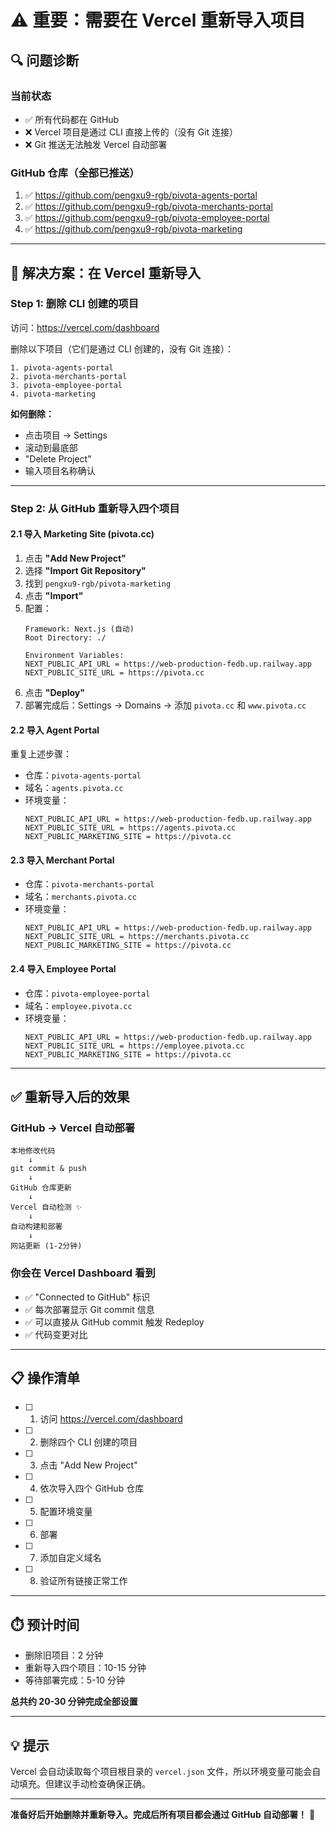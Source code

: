 # ⚠️ 重要：需要在 Vercel 重新导入项目

## 🔍 问题诊断

### 当前状态
- ✅ 所有代码都在 GitHub
- ❌ Vercel 项目是通过 CLI 直接上传的（没有 Git 连接）
- ❌ Git 推送无法触发 Vercel 自动部署

### GitHub 仓库（全部已推送）
1. ✅ https://github.com/pengxu9-rgb/pivota-agents-portal
2. ✅ https://github.com/pengxu9-rgb/pivota-merchants-portal  
3. ✅ https://github.com/pengxu9-rgb/pivota-employee-portal
4. ✅ https://github.com/pengxu9-rgb/pivota-marketing

---

## 🔧 解决方案：在 Vercel 重新导入

### Step 1: 删除 CLI 创建的项目

访问：https://vercel.com/dashboard

删除以下项目（它们是通过 CLI 创建的，没有 Git 连接）：
```
1. pivota-agents-portal
2. pivota-merchants-portal
3. pivota-employee-portal
4. pivota-marketing
```

**如何删除：**
- 点击项目 → Settings
- 滚动到最底部
- "Delete Project"
- 输入项目名称确认

---

### Step 2: 从 GitHub 重新导入四个项目

#### 2.1 导入 Marketing Site (pivota.cc)

1. 点击 **"Add New Project"**
2. 选择 **"Import Git Repository"**
3. 找到 `pengxu9-rgb/pivota-marketing`
4. 点击 **"Import"**
5. 配置：
   ```
   Framework: Next.js (自动)
   Root Directory: ./
   
   Environment Variables:
   NEXT_PUBLIC_API_URL = https://web-production-fedb.up.railway.app
   NEXT_PUBLIC_SITE_URL = https://pivota.cc
   ```
6. 点击 **"Deploy"**
7. 部署完成后：Settings → Domains → 添加 `pivota.cc` 和 `www.pivota.cc`

#### 2.2 导入 Agent Portal

重复上述步骤：
- 仓库：`pivota-agents-portal`
- 域名：`agents.pivota.cc`
- 环境变量：
  ```
  NEXT_PUBLIC_API_URL = https://web-production-fedb.up.railway.app
  NEXT_PUBLIC_SITE_URL = https://agents.pivota.cc
  NEXT_PUBLIC_MARKETING_SITE = https://pivota.cc
  ```

#### 2.3 导入 Merchant Portal

- 仓库：`pivota-merchants-portal`
- 域名：`merchants.pivota.cc`
- 环境变量：
  ```
  NEXT_PUBLIC_API_URL = https://web-production-fedb.up.railway.app
  NEXT_PUBLIC_SITE_URL = https://merchants.pivota.cc
  NEXT_PUBLIC_MARKETING_SITE = https://pivota.cc
  ```

#### 2.4 导入 Employee Portal

- 仓库：`pivota-employee-portal`
- 域名：`employee.pivota.cc`
- 环境变量：
  ```
  NEXT_PUBLIC_API_URL = https://web-production-fedb.up.railway.app
  NEXT_PUBLIC_SITE_URL = https://employee.pivota.cc
  NEXT_PUBLIC_MARKETING_SITE = https://pivota.cc
  ```

---

## ✅ 重新导入后的效果

### GitHub → Vercel 自动部署

```
本地修改代码
    ↓
git commit & push
    ↓
GitHub 仓库更新
    ↓
Vercel 自动检测 ✨
    ↓
自动构建和部署
    ↓
网站更新 (1-2分钟)
```

### 你会在 Vercel Dashboard 看到

- ✅ "Connected to GitHub" 标识
- ✅ 每次部署显示 Git commit 信息
- ✅ 可以直接从 GitHub commit 触发 Redeploy
- ✅ 代码变更对比

---

## 📋 操作清单

- [ ] 1. 访问 https://vercel.com/dashboard
- [ ] 2. 删除四个 CLI 创建的项目
- [ ] 3. 点击 "Add New Project"
- [ ] 4. 依次导入四个 GitHub 仓库
- [ ] 5. 配置环境变量
- [ ] 6. 部署
- [ ] 7. 添加自定义域名
- [ ] 8. 验证所有链接正常工作

---

## ⏱️ 预计时间

- 删除旧项目：2 分钟
- 重新导入四个项目：10-15 分钟
- 等待部署完成：5-10 分钟

**总共约 20-30 分钟完成全部设置**

---

## 💡 提示

Vercel 会自动读取每个项目根目录的 `vercel.json` 文件，所以环境变量可能会自动填充。但建议手动检查确保正确。

---

**准备好后开始删除并重新导入。完成后所有项目都会通过 GitHub 自动部署！** 🚀
